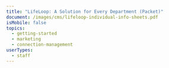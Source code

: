 ```yaml
---
title: "LifeLoop: A Solution for Every Department (Packet)"
document: /images/cms/lifeloop-individual-info-sheets.pdf
isMobile: false
topics:
  - getting-started
  - marketing
  - connection-management
userTypes:
  - staff
---
```

